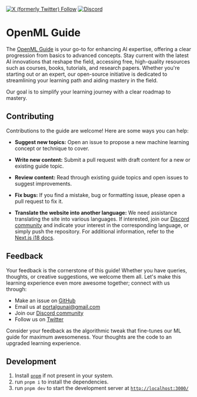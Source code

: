 [![X (formerly Twitter) Follow](https://img.shields.io/twitter/follow/AIPortalGun)](https://twitter.com/AIPortalGun)
[![Discord](https://img.shields.io/discord/1159002716371165194?logo=discord&label=AI%20Portal%20Gun&labelColor=%23000000&color=%2377BA00)](https://discord.gg/RHWdwEaY4m)

# OpenML Guide

The [OpenML Guide](http://openmlguide.org/) is your go-to for enhancing AI expertise, offering a clear progression from basics to advanced concepts. Stay current with the latest AI innovations that reshape the field, accessing free, high-quality resources such as courses, books, tutorials, and research papers. Whether you're starting out or an expert, our open-source initiative is dedicated to streamlining your learning path and aiding mastery in the field.

Our goal is to simplify your learning journey with a clear roadmap to mastery.

## Contributing

Contributions to the guide are welcome! Here are some ways you can help:

- **Suggest new topics:** Open an issue to propose a new machine learning concept or technique to cover.

- **Write new content:** Submit a pull request with draft content for a new or existing guide topic.

- **Review content:** Read through existing guide topics and open issues to suggest improvements.

- **Fix bugs:** If you find a mistake, bug or formatting issue, please open a pull request to fix it.

- **Translate the website into another language:** We need assistance translating the site into various languages. If interested, join our [Discord community](https://discord.gg/sPEeV3E7tS) and indicate your interest in the corresponding language, or simply push the repository. For additional information, refer to the [Next.js i18 docs](https://nextra.site/docs/guide/i18n).


## Feedback

Your feedback is the cornerstone of this guide! Whether you have queries, thoughts, or creative suggestions, we welcome them all. Let's make this learning experience even more awesome together; connect with us through:

- Make an issue on [GitHub](https://github.com/severus27/AI-Portal-Gun/issues/new)
- Email us at [portalgunai@gmail.com](mailto:portalgunai@gmail.com)
- Join our [Discord community](https://discord.gg/vp4E46d3jB) 
- Follow us on [Twitter](https://twitter.com/AIPortalGun)

Consider your feedback as the algorithmic tweak that fine-tunes our ML guide for maximum awesomeness. Your thoughts are the code to an upgraded learning experience. 

## Development

1. Install [`pnpm`](https://pnpm.io/installation) if not present in your system. 
1. run `pnpm i` to install the dependencies.
1. run `pnpm dev` to start the development server at [`http://localhost:3000/`](http://localhost:3000/)

